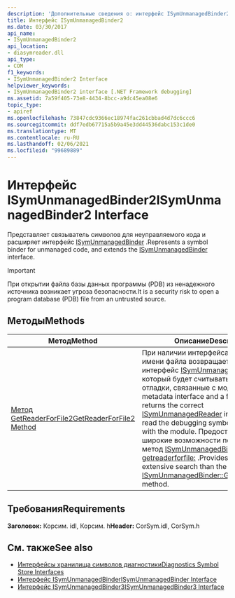 ```yaml
---
description: 'Дополнительные сведения о: интерфейс ISymUnmanagedBinder2'
title: Интерфейс ISymUnmanagedBinder2
ms.date: 03/30/2017
api_name:
- ISymUnmanagedBinder2
api_location:
- diasymreader.dll
api_type:
- COM
f1_keywords:
- ISymUnmanagedBinder2 Interface
helpviewer_keywords:
- ISymUnmanagedBinder2 interface [.NET Framework debugging]
ms.assetid: 7a59f405-73e8-4434-8bcc-a9dc45ea08e6
topic_type:
- apiref
ms.openlocfilehash: 73847cdc9366ec18974fac261cbbad4d7dc6ccc6
ms.sourcegitcommit: ddf7edb67715a5b9a45e3dd44536dabc153c1de0
ms.translationtype: MT
ms.contentlocale: ru-RU
ms.lasthandoff: 02/06/2021
ms.locfileid: "99689889"
---
```

# <a name="isymunmanagedbinder2-interface"></a><span data-ttu-id="75b4f-103">Интерфейс ISymUnmanagedBinder2</span><span class="sxs-lookup"><span data-stu-id="75b4f-103">ISymUnmanagedBinder2 Interface</span></span>

<span data-ttu-id="75b4f-104">Представляет связыватель символов для неуправляемого кода и расширяет интерфейс [ISymUnmanagedBinder](isymunmanagedbinder-interface.md) .</span><span class="sxs-lookup"><span data-stu-id="75b4f-104">Represents a symbol binder for unmanaged code, and extends the [ISymUnmanagedBinder](isymunmanagedbinder-interface.md) interface.</span></span>  
  
> [!IMPORTANT]
> <span data-ttu-id="75b4f-105">При открытии файла базы данных программы (PDB) из ненадежного источника возникает угроза безопасности.</span><span class="sxs-lookup"><span data-stu-id="75b4f-105">It is a security risk to open a program database (PDB) file from an untrusted source.</span></span>  
  
## <a name="methods"></a><span data-ttu-id="75b4f-106">Методы</span><span class="sxs-lookup"><span data-stu-id="75b4f-106">Methods</span></span>  
  
|<span data-ttu-id="75b4f-107">Метод</span><span class="sxs-lookup"><span data-stu-id="75b4f-107">Method</span></span>|<span data-ttu-id="75b4f-108">Описание</span><span class="sxs-lookup"><span data-stu-id="75b4f-108">Description</span></span>|  
|------------|-----------------|  
|[<span data-ttu-id="75b4f-109">Метод GetReaderForFile2</span><span class="sxs-lookup"><span data-stu-id="75b4f-109">GetReaderForFile2 Method</span></span>](isymunmanagedbinder2-getreaderforfile2-method.md)|<span data-ttu-id="75b4f-110">При наличии интерфейса метаданных и имени файла возвращает правильный интерфейс [ISymUnmanagedReader](isymunmanagedreader-interface.md) , который будет считывать символы отладки, связанные с модулем.</span><span class="sxs-lookup"><span data-stu-id="75b4f-110">Given a metadata interface and a file name, returns the correct [ISymUnmanagedReader](isymunmanagedreader-interface.md) interface that will read the debugging symbols associated with the module.</span></span> <span data-ttu-id="75b4f-111">Предоставляет более широкие возможности поиска, чем метод [ISymUnmanagedBinder:: getreaderforfile:](isymunmanagedbinder-getreaderforfile-method.md) .</span><span class="sxs-lookup"><span data-stu-id="75b4f-111">Provides a more extensive search than the [ISymUnmanagedBinder::GetReaderForFile](isymunmanagedbinder-getreaderforfile-method.md) method.</span></span>|  
  
## <a name="requirements"></a><span data-ttu-id="75b4f-112">Требования</span><span class="sxs-lookup"><span data-stu-id="75b4f-112">Requirements</span></span>  

 <span data-ttu-id="75b4f-113">**Заголовок:** Корсим. idl, Корсим. h</span><span class="sxs-lookup"><span data-stu-id="75b4f-113">**Header:** CorSym.idl, CorSym.h</span></span>  
  
## <a name="see-also"></a><span data-ttu-id="75b4f-114">См. также</span><span class="sxs-lookup"><span data-stu-id="75b4f-114">See also</span></span>

- [<span data-ttu-id="75b4f-115">Интерфейсы хранилища символов диагностики</span><span class="sxs-lookup"><span data-stu-id="75b4f-115">Diagnostics Symbol Store Interfaces</span></span>](diagnostics-symbol-store-interfaces.md)
- [<span data-ttu-id="75b4f-116">Интерфейс ISymUnmanagedBinder</span><span class="sxs-lookup"><span data-stu-id="75b4f-116">ISymUnmanagedBinder Interface</span></span>](isymunmanagedbinder-interface.md)
- [<span data-ttu-id="75b4f-117">Интерфейс ISymUnmanagedBinder3</span><span class="sxs-lookup"><span data-stu-id="75b4f-117">ISymUnmanagedBinder3 Interface</span></span>](isymunmanagedbinder3-interface.md)

